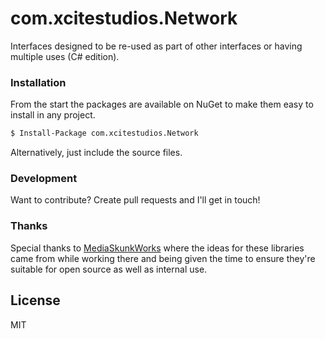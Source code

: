 # com.xcitestudios.Network

Interfaces designed to be re-used as part of other interfaces or having multiple uses (C# edition).


### Installation

From the start the packages are available on NuGet to make them easy to install in any project.

```sh
$ Install-Package com.xcitestudios.Network
```

Alternatively, just include the source files.


### Development

Want to contribute? Create pull requests and I'll get in touch!


### Thanks

Special thanks to [MediaSkunkWorks](http://www.mediaskunkworks.com/) where the ideas for these libraries 
came from while working there and being given the time to ensure they're suitable for open source as well as 
internal use.

License
----

MIT